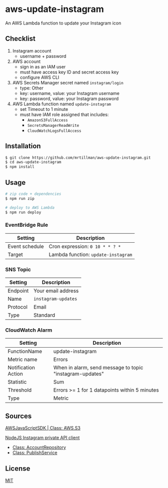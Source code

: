 # aws-update-instagram

An AWS Lambda function to update your Instagram icon

## Checklist

1. Instagram account
    - username + password
2. AWS account
    - sign in as an IAM user
    - must have access key ID and secret access key
    - configure AWS CLI
3. AWS Secrets Manager secret named `instagram/login`
    - type: Other
    - key: username, value: your Instagram username
    - key: password, value: your Instagram password
4. AWS Lambda function named `update-instagram`
    - set Timeout to 1 minute
    - must have IAM role assigned that includes:
      - `AmazonS3FullAccess`
      - `SecretsManagerReadWrite`
      - `CloudWatchLogsFullAccess`

## Installation

```sh
$ git clone https://github.com/mrtillman/aws-update-instagram.git
$ cd aws-update-instagram
$ npm install
```

## Usage

```sh
# zip code + dependencies
$ npm run zip

# deploy to AWS Lambda
$ npm run deploy
```

### EventBridge Rule

|Setting|Description|
|---|---|
|Event schedule | Cron expression: `0 10 * * ? *`|
|Target | Lambda function: `update-instagram`|

### SNS Topic

|Setting|Description|
|---|---|
|Endpoint|Your email address|
|Name| `instagram-updates`|
|Protocol|Email|
|Type| Standard|

### CloudWatch Alarm

|Setting|Description|
|---|---|
|FunctionName|update-instagram|
|Metric name|Errors|
|Notification Action|When in alarm, send message to topic "instagram-updates"|
|Statistic|Sum|
|Threshold|Errors >= 1 for 1 datapoints within 5 minutes|
|Type|Metric|

## Sources

[AWSJavaScriptSDK | Class: AWS.S3](https://docs.aws.amazon.com/AWSJavaScriptSDK/latest/AWS/S3.html)

[NodeJS Instagram private API client](https://github.com/dilame/instagram-private-api)
- [Class: AccountRepository](https://github.com/dilame/instagram-private-api/blob/master/docs/classes/_repositories_account_repository_.accountrepository.md#changeprofilepicture)
- [Class: PublishService](https://github.com/dilame/instagram-private-api/blob/master/docs/classes/_services_publish_service_.publishservice.md#photo)


## License

[MIT](https://github.com/mrtillman/aws-update-instagram/blob/main/LICENSE)